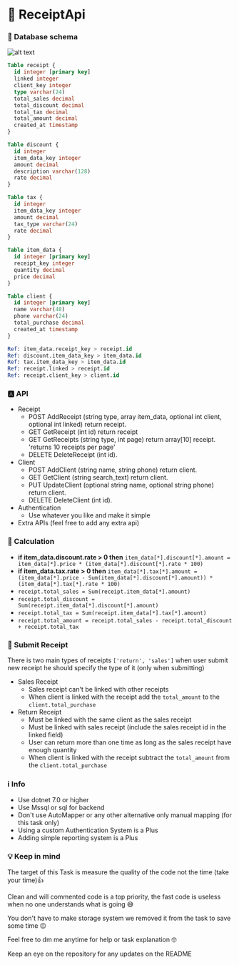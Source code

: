 # 📄 ReceiptApi
### 🌲 Database schema
![alt text](https://lh3.googleusercontent.com/d/1TQqtUo5g2tOq-E64jjyGHndlIbLj0lVn)
``` sql
Table receipt {
  id integer [primary key]
  linked integer
  client_key integer
  type varchar(24)
  total_sales decimal
  total_discount decimal
  total_tax decimal
  total_amount decimal
  created_at timestamp
}

Table discount {
  id integer
  item_data_key integer
  amount decimal
  description varchar(128)
  rate decimal
}

Table tax {
  id integer
  item_data_key integer
  amount decimal
  tax_type varchar(24)
  rate decimal
}

Table item_data {
  id integer [primary key]
  receipt_key integer
  quantity decimal
  price decimal
}

Table client {
  id integer [primary key]
  name varchar(48)
  phone varchar(24)
  total_purchase decimal
  created_at timestamp
}

Ref: item_data.receipt_key > receipt.id
Ref: discount.item_data_key > item_data.id
Ref: tax.item_data_key > item_data.id
Ref: receipt.linked > receipt.id
Ref: receipt.client_key > client.id
```
### 🅰️ API
- Receipt
    - POST AddReceipt (string type, array item_data, optional int client, optional int linked) return receipt.
    - GET GetReceipt (int id) return receipt
    - GET GetReceipts (string type, int page) return array[10] receipt. 'returns 10 receipts per page'
    - DELETE DeleteReceipt (int id).
- Client
    - POST AddClient (string name, string phone) return client.
    - GET GetClient (string search_text) return client.
    - PUT UpdateClient (optional string name, optional string phone) return client.
    - DELETE DeleteClient (int id).
- Authentication
    - Use whatever you like and make it simple
- Extra APIs (feel free to add any extra api)


### 🧮 Calculation
- **if item_data.discount.rate > 0 then** `item_data[*].discount[*].amount = item_data[*].price * (item_data[*].discount[*].rate * 100)`
- **if item_data.tax.rate > 0 then** `item_data[*].tax[*].amount = (item_data[*].price - Sum(item_data[*].discount[*].amount)) * (item_data[*].tax[*].rate * 100)`
- `receipt.total_sales = Sum(receipt.item_data[*].amount)`
- `receipt.total_discount = Sum(receipt.item_data[*].discount[*].amount)`
- `receipt.total_tax = Sum(receipt.item_data[*].tax[*].amount)`
- `receipt.total_amount = receipt.total_sales - receipt.total_discount + receipt.total_tax`

### 📩 Submit Receipt
There is two main types of receipts `['return', 'sales']` when user submit new receipt he should specify the type of it (only when submitting)
- Sales Receipt
    - Sales receipt can't be linked with other receipts
    - When client is linked with the receipt add the `total_amount` to the `client.total_purchase`
- Return Receipt
    - Must be linked with the same client as the sales receipt
    - Must be linked with sales receipt (include the sales receipt id in the linked field)
    - User can return more than one time as long as the sales receipt have enough quantity 
    - When client is linked with the receipt subtract the `total_amount` from the `client.total_purchase`

### ℹ Info
- Use dotnet 7.0 or higher
- Use Mssql or sql for backend
- Don't use AutoMapper or any other alternative only manual mapping (for this task only)
- Using a custom Authentication System is a Plus
- Adding simple reporting system is a Plus

### 💡 Keep in mind
The target of this Task is measure the quality of the code not the time (take your time)👍

Clean and will commented code is a top priority, the fast code is useless when no one understands what is going 😅

You don't have to make storage system we removed it from the task to save some time 😉

Feel free to dm me anytime for help or task explanation 🤓 

Keep an eye on the repository for any updates on the README
